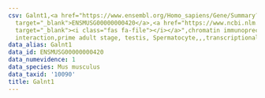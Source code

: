 ```yaml
---
csv: Galnt1,<a href="https://www.ensembl.org/Homo_sapiens/Gene/Summary?db=core;g=ENSMUSG00000000420"
  target="_blank">ENSMUSG00000000420</a>,<a href="https://www.ncbi.nlm.nih.gov/pubmed/25450459"
  target="_blank"><i class="fas fa-file"></i></a>",chromatin immunoprecipitation assay,direct
  interaction,prime adult stage, testis, Spermatocyte,,,transcriptional regulation,
data_alias: Galnt1
data_id: ENSMUSG00000000420
data_numevidence: 1
data_species: Mus musculus
data_taxid: '10090'
title: Galnt1
---
```

